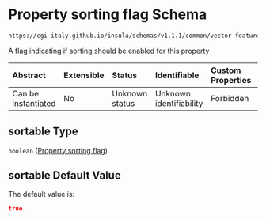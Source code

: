 # Property sorting flag Schema

```txt
https://cgi-italy.github.io/insula/schemas/v1.1.1/common/vector-feature-property.schema.json#/$defs/common/properties/sortable
```

A flag indicating if sorting should be enabled for this property

| Abstract            | Extensible | Status         | Identifiable            | Custom Properties | Additional Properties | Access Restrictions | Defined In                                                                                                         |
| :------------------ | :--------- | :------------- | :---------------------- | :---------------- | :-------------------- | :------------------ | :----------------------------------------------------------------------------------------------------------------- |
| Can be instantiated | No         | Unknown status | Unknown identifiability | Forbidden         | Allowed               | none                | [vector-feature-property.schema.json\*](schemas/common/vector-feature-property.schema.json) |

## sortable Type

`boolean` ([Property sorting flag](vector-feature-property-defs-vector-feature-property-common-attributes-properties-property-sorting-flag.md))

## sortable Default Value

The default value is:

```json
true
```

